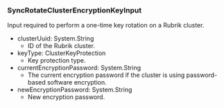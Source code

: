 ### SyncRotateClusterEncryptionKeyInput
Input required to perform a one-time key rotation on a Rubrik cluster.

- clusterUuid: System.String
  - ID of the Rubrik cluster.
- keyType: ClusterKeyProtection
  - Key protection type.
- currentEncryptionPassword: System.String
  - The current encryption password if the cluster is using password-based software encryption.
- newEncryptionPassword: System.String
  - New encryption password.
